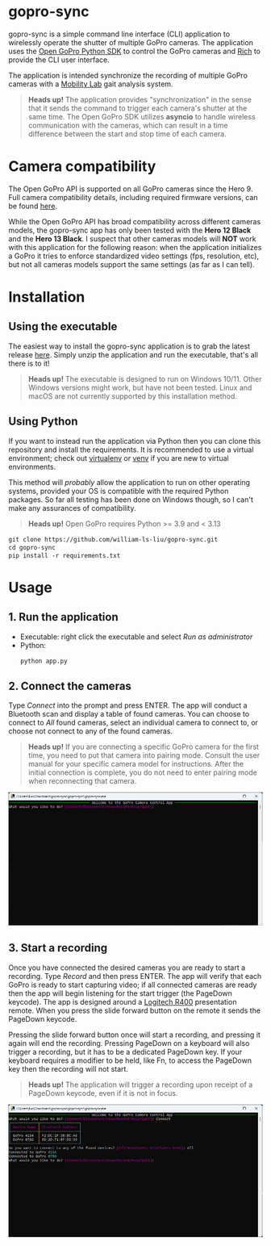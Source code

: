 # gopro-sync
gopro-sync is a simple command line interface (CLI) application to wirelessly operate the shutter of multiple GoPro cameras.
The application uses the [Open GoPro Python SDK](https://github.com/gopro/OpenGoPro/tree/main/demos/python/sdk_wireless_camera_control) to control the GoPro cameras and [Rich](https://github.com/Textualize/rich) to provide the
CLI user interface.

The application is intended synchronize the recording of multiple GoPro cameras with a
[Mobility Lab](https://apdm.com/mobility/) gait analysis system.

> **Heads up!** The application provides "synchronization" in the sense that it sends the command to trigger each
> camera's shutter at the same time. The Open GoPro SDK utilizes **asyncio** to handle wireless communication with the
> cameras, which can result in a time difference between the start and stop time of each camera.

# Camera compatibility
The Open GoPro API is supported on all GoPro cameras since the Hero 9. Full camera compatibility details, including
required firmware versions, can be found [here](https://gopro.github.io/OpenGoPro/).

While the Open GoPro API has broad compatibility across different cameras models, the gopro-sync app has only been tested with the **Hero 12 Black** and the **Hero 13 Black**. I suspect that other cameras models will **NOT** work with this application for the following reason: when the application initializes a GoPro it tries to enforce standardized video settings
(fps, resolution, etc), but not all cameras models support the same settings (as far as I can tell).

# Installation
## Using the executable
The easiest way to install the gopro-sync application is to grab the latest release [here](https://github.com/william-ls-liu/gopro-sync/releases). Simply unzip the application and run the executable, that's all there is to it!
> **Heads up!** The executable is designed to run on Windows 10/11. Other Windows versions might work, but have not been
> tested. Linux and macOS are not currently supported by this installation method.

## Using Python
If you want to instead run the application via Python then you can clone this repository and install the requirements. It is recommended to use a virtual environment; check out [virtualenv](https://virtualenv.pypa.io/en/latest/) or [venv](https://docs.python.org/3/library/venv.html) if you are new to virtual environments.

This method will *probably* allow the application to run on other operating systems, provided your OS is compatible with the required Python packages. So far all testing has been done on Windows though, so I can't make any assurances of compatibility.
> **Heads up!** Open GoPro requires Python >= 3.9 and < 3.13


```console
git clone https://github.com/william-ls-liu/gopro-sync.git
cd gopro-sync
pip install -r requirements.txt
```

# Usage
## 1. Run the application
- Executable: right click the executable and select *Run as administrator*
- Python:
    ```python
    python app.py
    ```

## 2. Connect the cameras
Type *Connect* into the prompt and press ENTER. The app will conduct a Bluetooth scan and display a table of
found cameras. You can choose to connect to *All* found cameras, select an individual camera to connect to, or choose not
connect to any of the found cameras.

> **Heads up!** If you are connecting a specific GoPro camera for the first time, you need to put that camera into
> pairing mode. Consult the user manual for your specific camera model for instructions. After the initial connection is
> complete, you do not need to enter pairing mode when reconnecting that camera.

![Connecting to cameras](https://github.com/william-ls-liu/gopro-sync/blob/main/images/connect_to_cameras.gif)

## 3. Start a recording
Once you have connected the desired cameras you are ready to start a recording. Type *Record* and then press ENTER. The
app will verify that each GoPro is ready to start capturing video; if all connected cameras are ready then the app will
begin listening for the start trigger (the PageDown keycode). The app is designed around a 
[Logitech R400](https://www.logitech.com/en-us/products/presenters/r400-wireless-presenter.910-001354.html)
presentation remote. When you press the slide forward button on the remote it sends the PageDown keycode.

Pressing the slide forward button once will start a recording, and pressing it again will end the recording. Pressing
PageDown on a keyboard will also trigger a recording, but it has to be a dedicated PageDown key. If your keyboard 
requires a modifier to be held, like Fn, to access the PageDown key then the recording will not start.

> **Heads up!** The application will trigger a recording upon receipt of a PageDown keycode, even if it is not in focus.



![Recording](https://github.com/william-ls-liu/gopro-sync/blob/main/images/record.gif)